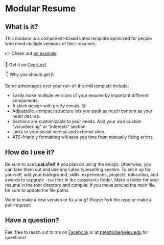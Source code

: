 # Modular Resume

## What is it?

This modular is a component-based Latex template optimized for people who need multiple versions of their resumes.

👉 Check out [an example](https://github.com/petezh/ModuLatex-Resume/blob/master/resume-general/Peter_Zhang_Resume.pdf)

🍃 Get it on [OverLeaf](https://www.overleaf.com/latex/templates/modular-resume/kyghjmzkfzwb)

👇 Why you should get it

Some advantages over your run-of-the-mill template include:

- Easily make multiple versions of your resume by important different components.
- A sleek design with pretty emojis. 😌
- Adjustable, compact structure lets you pack as much content as your heart desires.
- Sections are customizable to your needs. Add your own custom "volunteering" or "interests" section.
- Links to your social medias and external sites.
- ATS-friendly formatting will save you time from manually fixing errors.

## How do I use it?

Be sure to use **LuaLaTeX** if you plan on using the emojis. Otherwise, you can take them out and use any Latex typesetting system. To set it up for yourself, add your background, skills, experiences, projects, education, and awards to separate `.tex` files in the `components` folder. Make a folder for your resume in the root directory and compile! If you move around the main file, be sure to update the file paths.

Want to make a new version or fix a bug? Please fork the repo or make a pull-request!

## Have a question?

Feel free to reach out to me on [Facebook](https://www.facebook.com/petejzh/) or at [petez@berkeley.edu](mailto:petez@berkeley.edu) for questions!
